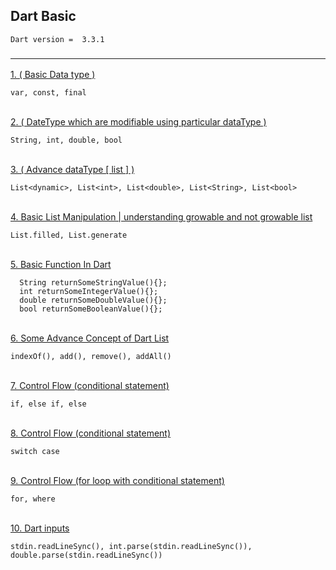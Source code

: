 ## Dart Basic
````agsl
Dart version =  3.3.1
````

### <hr>
<a href="https://gist.github.com/AgentSingle/0d918f8f054bbdbf237ea457c046dc08#file-1d1_datatype-md" target="_blank">
1. ( Basic Data type )
</a>

```text
var, const, final
```

<br>
<a href="https://gist.github.com/AgentSingle/0d918f8f054bbdbf237ea457c046dc08#file-2d1_datatype-md" target="_blank">
2. ( DateType which are modifiable using particular dataType )
</a>

```text
String, int, double, bool
```
<br>
<a href="https://gist.github.com/AgentSingle/0d918f8f054bbdbf237ea457c046dc08#file-3d1_advance_datatype-md" target="_blank">
3. ( Advance dataType [ list ] )
</a>

```text
List<dynamic>, List<int>, List<double>, List<String>, List<bool>
```

<br>
<a href="https://gist.github.com/AgentSingle/0d918f8f054bbdbf237ea457c046dc08#file-4d1_list_manipulation-md" target="_blank">
4. Basic List Manipulation | understanding growable and not growable list 
</a>

```text
List.filled, List.generate
```

<br>
<a href="https://gist.github.com/AgentSingle/0d918f8f054bbdbf237ea457c046dc08#file-5d1_basic_function-md" target="_blank">
5. Basic Function In Dart
</a>

```text
  String returnSomeStringValue(){};
  int returnSomeIntegerValue(){};
  double returnSomeDoubleValue(){};
  bool returnSomeBooleanValue(){};
```

<br>
<a href="https://gist.github.com/AgentSingle/0d918f8f054bbdbf237ea457c046dc08#file-6d1_list_advance-md" target="_blank">
6. Some Advance Concept of Dart List
</a>

```text
indexOf(), add(), remove(), addAll()
```

<br>
<a href="https://gist.github.com/AgentSingle/0d918f8f054bbdbf237ea457c046dc08#file-7d2_cf_if-else-md" target="_blank">
7. Control Flow (conditional statement)
</a>

```text
if, else if, else
```

<br>
<a href="https://gist.github.com/AgentSingle/0d918f8f054bbdbf237ea457c046dc08#file-8d2_cf_switch_case-md" target="_blank">
8. Control Flow (conditional statement)
</a>

```text
switch case
```

<br>
<a href="https://gist.github.com/AgentSingle/0d918f8f054bbdbf237ea457c046dc08#file-9d2_cf_forloop-md" target="_blank">
9. Control Flow (for loop with conditional statement)
</a>

```text
for, where
```


<br>
<a href="https://gist.github.com/AgentSingle/0d918f8f054bbdbf237ea457c046dc08#file-10d2_inputs-md" target="_blank">
10. Dart inputs
</a>

```text
stdin.readLineSync(), int.parse(stdin.readLineSync()), double.parse(stdin.readLineSync())
```